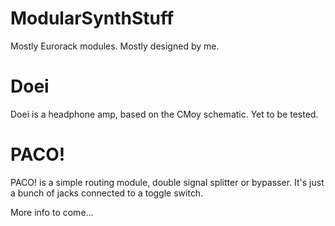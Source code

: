 # ModularSynthStuff
Mostly Eurorack modules. Mostly designed by me.

# Doei
Doei is a headphone amp, based on the CMoy schematic. Yet to be tested.


# PACO!
PACO! is a simple routing module, double signal splitter or bypasser. It's just a bunch of jacks connected to a toggle switch.

More info to come...
